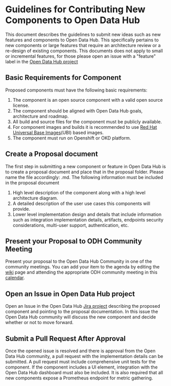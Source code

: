# Guidelines for Contributing New Components to Open Data Hub

This document describes the guidelines to submit new ideas such as new features and components to Open Data Hub. This specifically pertains to new components or large features that require an architecture review or a re-design of existing components. This documents does not apply to small or incremental features, for those please open an issue with a "feature" label in the [Open Data Hub project](https://issues.redhat.com/projects/ODH/issues/ODH-380?filter=allopenissues)

## Basic Requirements for Component
Proposed components must have the following basic requirements:
1. The component is an open source component with a valid open source license.
2. The component should be aligned with Open Data Hub goals, architecture and roadmap.
3. All build and source files for the component must be publicly available. 
4. For component images and builds it is recommended to use [Red Hat Universal Base Images](https://catalog.redhat.com/software/containers/search?q=ubi&p=1)(UBI) based images.
5. The component must run on Openshift or OKD platform. 

## Create a Proposal document
The first step in submitting a new component or feature in Open Data Hub is to create a proposal document and place that in the proposal folder. Please name the file accordingly: <component-name>.md. 
The following information must be included in the proposal document
1. High level description of the component along with a high level architecture diagram.
2. A detailed description of the user use cases this components will provide. 
3. Lower level implementation design and details that include information such as integration implementation details, artifacts, endpoints security considerations, multi-user support, authentication, etc.

## Present your Proposal to ODH Community Meeting
Present your proposal to the Open Data Hub Community in one of the community meetings. You can add your item to the agenda by editing the [wiki](https://github.com/opendatahub-io/opendatahub-community/wiki/Open-Data-Hub-Community-Meeting-Agenda) page and attending the appropriate ODH community meeting in this [calendar](https://github.com/opendatahub-io/opendatahub-community). 

## Open an Issue in Open Data Hub project
Open an Issue in the Open Data Hub [Jira project](https://issues.redhat.com/secure/RapidBoard.jspa?rapidView=8528&projectKey=ODH&view=planning.nodetail&issueLimit=100) describing the proposed component and pointing to the proposal documentation. In this issue the Open Data Hub community will discuss the new component and decide whether or not to move forward. 

## Submit a Pull Request After Approval
Once the opened issue is resolved and there is approval from the Open Data Hub community, a pull request with the implementation details can be submitted. A pull request must include comprehensive unit tests for the component. If the component includes a UI element, integration with the Open Data Hub dashboard must also be included. It is also required that all new components expose a Prometheus endpoint for metric gathering. 

